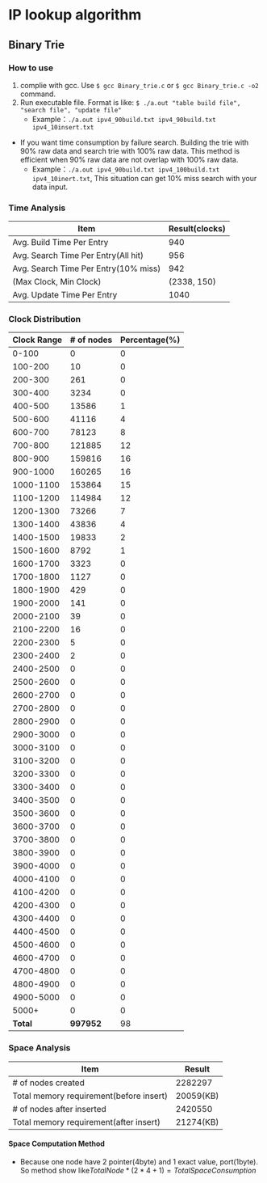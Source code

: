# IP lookup algorithm

## Binary Trie
### How to use
1. complie with gcc. Use `$ gcc Binary_trie.c` or `$ gcc Binary_trie.c -o2` command.
2. Run executable file. Format is like: `$ ./a.out "table build file", "search file", "update file"` 
    * Example：`./a.out ipv4_90build.txt ipv4_90build.txt ipv4_10insert.txt`
* If you want time consumption by failure search. Building the trie with 90% raw data and search trie with 100% raw data. This method is efficient when 90% raw data are not overlap with 100% raw data.
    * Example：`./a.out ipv4_90build.txt ipv4_100build.txt ipv4_10inert.txt`, This situation can get 10% miss search with your data input. 

### Time Analysis
|Item|Result(clocks)|
|-----|-----|
|Avg. Build Time Per Entry|940|
|Avg. Search Time Per Entry(All hit)|956|
|Avg. Search Time Per Entry(10% miss)|942|
|(Max Clock, Min Clock)|(2338, 150)|
|Avg. Update Time Per Entry|1040|

### Clock Distribution
|Clock Range|# of nodes|Percentage(%)|
|-----|-----|-----|
|0-100|0|0|
|100-200|10|0|
|200-300|261|0|
|300-400|3234|0|
|400-500|13586|1|
|500-600|41116|4|
|600-700|78123|8|
|700-800|121885|12|
|800-900|159816|16|
|900-1000|160265|16|
|1000-1100|153864|15|
|1100-1200|114984|12|
|1200-1300|73266|7|
|1300-1400|43836|4|
|1400-1500|19833|2|
|1500-1600|8792|1|
|1600-1700|3323|0|
|1700-1800|1127|0|
|1800-1900|429|0|
|1900-2000|141|0|
|2000-2100|39|0|
|2100-2200|16|0|
|2200-2300|5|0|
|2300-2400|2|0|
|2400-2500|0|0|
|2500-2600|0|0|
|2600-2700|0|0|
|2700-2800|0|0|
|2800-2900|0|0|
|2900-3000|0|0|
|3000-3100|0|0|
|3100-3200|0|0|
|3200-3300|0|0|
|3300-3400|0|0|
|3400-3500|0|0|
|3500-3600|0|0|
|3600-3700|0|0|
|3700-3800|0|0|
|3800-3900|0|0|
|3900-4000|0|0|
|4000-4100|0|0|
|4100-4200|0|0|
|4200-4300|0|0|
|4300-4400|0|0|
|4400-4500|0|0|
|4500-4600|0|0|
|4600-4700|0|0|
|4700-4800|0|0|
|4800-4900|0|0|
|4900-5000|0|0|
|5000+|0|0|
|**Total**|**997952**|98|
### Space Analysis
|Item|Result|
|-----|-----|
|# of nodes created|2282297|
|Total memory requirement(before insert)|20059(KB)|
|# of nodes after inserted|2420550|
|Total memory requirement(after insert)|21274(KB)|
#### Space Computation Method
* Because one node have 2 pointer(4byte) and 1 exact value, port(1byte). So method show like$Total Node * (2*4+1) = TotalSpace Consumption$
